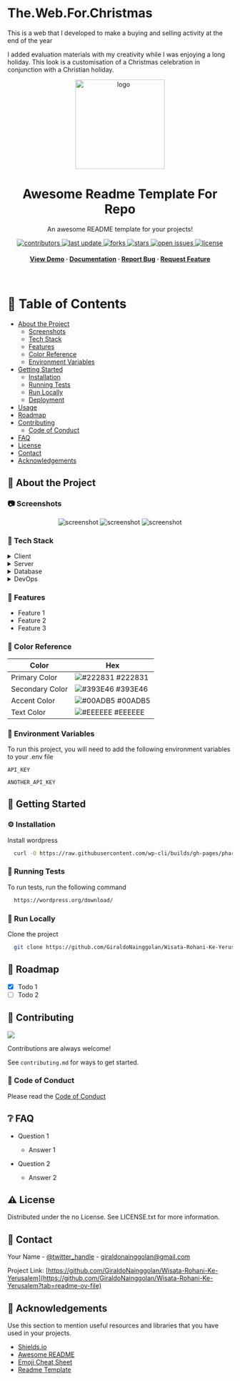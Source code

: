 # The.Web.For.Christmas
This is a web that I developed to make a buying and selling activity at the end of the year 

I added evaluation materials with my creativity while I was enjoying a long holiday. This look is a customisation of a Christmas celebration in conjunction with a Christian holiday.

<!--
Hey, thanks for using the awesome-readme-template template.
If you have any enhancements, then fork this project and create a pull request
or just open an issue with the label "enhancement".

Don't forget to give this project a star for additional support ;)
Maybe you can mention me or this repo in the acknowledgements too
-->
<div align="center">

  <img src="ln.png" alt="logo" width="200" height="auto" />
  <h1>Awesome Readme Template For Repo</h1>
  
  <p>
    An awesome README template for your projects! 
  </p>
  
  
<!-- Badges -->
<p>
  <a href="https://github.com/GiraldoNainggolan/Wisata-Rohani-Ke-Yerusalem/graphs/contributors">
    <img src="https://img.shields.io/github/contributors/GiraldoNainggolan/Wisata-Rohani-Ke-Yerusalem" alt="contributors" />
  </a>
  <a href="">
    <img src="https://img.shields.io/github/last-commit/GiraldoNainggolan/Wisata-Rohani-Ke-Yerusalem" alt="last update" />
  </a>
  <a href="https://github.com/GiraldoNainggolan/Wisata-Rohani-Ke-Yerusalem/network/members">
    <img src="https://img.shields.io/github/forks/GiraldoNainggolan/Wisata-Rohani-Ke-Yerusalem" alt="forks" />
  </a>
  <a href="https://github.com/GiraldoNainggolan/Wisata-Rohani-Ke-Yerusalem/stargazers">
    <img src="https://img.shields.io/github/stars/GiraldoNainggolan/Wisata-Rohani-Ke-Yerusalem" alt="stars" />
  </a>
  <a href="https://github.com/GiraldoNainggolan/Wisata-Rohani-Ke-Yerusalem/issues/">
    <img src="https://img.shields.io/github/issues/GiraldoNainggolan/Wisata-Rohani-Ke-Yerusalem" alt="open issues" />
  </a>
  <a href="https://github.com/GiraldoNainggolan/Wisata-Rohani-Ke-Yerusalem/blob/master/LICENSE">
    <img src="https://img.shields.io/github/license/GiraldoNainggolan/Wisata-Rohani-Ke-Yerusalem.svg" alt="license" />
  </a>
</p>
   
<h4>
    <a href="https://github.com/GiraldoNainggolan/Wisata-Rohani-Ke-Yerusalem">View Demo</a>
  <span> · </span>
    <a href="https://github.com/GiraldoNainggolan/Wisata-Rohani-Ke-Yerusalem">Documentation</a>
  <span> · </span>
    <a href="https://github.com/GiraldoNainggolan/Wisata-Rohani-Ke-Yerusalem/issues/">Report Bug</a>
  <span> · </span>
    <a href="https://github.com/GiraldoNainggolan/Wisata-Rohani-Ke-Yerusalem/issues/">Request Feature</a>
  </h4>
</div>

<br />

<!-- Table of Contents -->

# :notebook_with_decorative_cover: Table of Contents

- [About the Project](#star2-about-the-project)
  - [Screenshots](#camera-screenshots)
  - [Tech Stack](#space_invader-tech-stack)
  - [Features](#dart-features)
  - [Color Reference](#art-color-reference)
  - [Environment Variables](#key-environment-variables)
- [Getting Started](#toolbox-getting-started)
  - [Installation](#gear-installation)
  - [Running Tests](#test_tube-running-tests)
  - [Run Locally](#running-run-locally)
  - [Deployment](#triangular_flag_on_post-deployment)
- [Usage](#eyes-usage)
- [Roadmap](#compass-roadmap)
- [Contributing](#wave-contributing)
  - [Code of Conduct](#scroll-code-of-conduct)
- [FAQ](#grey_question-faq)
- [License](#warning-license)
- [Contact](#handshake-contact)
- [Acknowledgements](#gem-acknowledgements)

<!-- About the Project -->

## :star2: About the Project

<!-- Screenshots -->

### :camera: Screenshots

<div align="center"> 
  <img src="Full__Web.png" alt="screenshot" />
  <img src="Full_dark.png" alt="screenshot" />
  <img src="Full_dark.png" alt="screenshot" />

</div>

<!-- TechStack -->

### :space_invader: Tech Stack

<details>
  <summary>Client</summary>
  <ul>
    <li><a href="https://www.w3schools.com/html/">HTML</a></li>
    <li><a href="https://web.dev/css?hl=id">CSS</a></li>
    <li><a href="https://reactjs.org/">Javascript</a></li>
    <li><a href="https://tailwindcss.com/">TailwindCSS</a></li>
    <li><a href="https://www.php.net/">PHP</a></li>
    <li><a href="https://wordpress.org/">Wordpress</a></li>
  </ul>
</details>

<details>
  <summary>Server</summary>
  <ul>
    <li><a href="https://wordpress.org/">Wordpress</a></li>
  </ul>
</details>

<details>
<summary>Database</summary>
  <ul>
    <li><a href="https://www.mysql.com/">MySQL</a></li>
  </ul>
</details>

<details>
<summary>DevOps</summary>
  <ul>
    <li><a href="https://www.php.net/">PHP</a></li>
    <li><a href="https://wordpress.org/">Wordpress</a></li>
  </ul>
</details>

<!-- Features -->

### :dart: Features

- Feature 1
- Feature 2
- Feature 3

<!-- Color Reference -->

### :art: Color Reference

| Color           | Hex                                                              |
| --------------- | ---------------------------------------------------------------- |
| Primary Color   | ![#222831](https://via.placeholder.com/10/222831?text=+) #222831 |
| Secondary Color | ![#393E46](https://via.placeholder.com/10/393E46?text=+) #393E46 |
| Accent Color    | ![#00ADB5](https://via.placeholder.com/10/00ADB5?text=+) #00ADB5 |
| Text Color      | ![#EEEEEE](https://via.placeholder.com/10/EEEEEE?text=+) #EEEEEE |

<!-- Env Variables -->

### :key: Environment Variables

To run this project, you will need to add the following environment variables to your .env file

`API_KEY`

`ANOTHER_API_KEY`

<!-- Getting Started -->

## :toolbox: Getting Started

<!-- Installation -->

### :gear: Installation

Install wordpress

```bash
  curl -O https://raw.githubusercontent.com/wp-cli/builds/gh-pages/phar/wp-cli.phar
```

<!-- Running Tests -->

### :test_tube: Running Tests

To run tests, run the following command

```bash
  https://wordpress.org/download/
```

<!-- Run Locally -->

### :running: Run Locally

Clone the project

```bash
  git clone https://github.com/GiraldoNainggolan/Wisata-Rohani-Ke-Yerusalem.git
```

<!-- Roadmap -->

## :compass: Roadmap

- [x] Todo 1
- [ ] Todo 2

<!-- Contributing -->

## :wave: Contributing

<a href="https://github.com/GiraldoNainggolan/Wisata-Rohani-Ke-Yerusalem/graphs/contributors">
  <img src="https://contrib.rocks/image?repo=Louis3797/awesome-readme-template" />
</a>

Contributions are always welcome!

See `contributing.md` for ways to get started.

<!-- Code of Conduct -->

### :scroll: Code of Conduct

Please read the [Code of Conduct](https://github.com/Louis3797/awesome-readme-template/blob/master/CODE_OF_CONDUCT.md)

<!-- FAQ -->

## :grey_question: FAQ

- Question 1

  - Answer 1

- Question 2

  - Answer 2

<!-- License -->

## :warning: License

Distributed under the no License. See LICENSE.txt for more information.

<!-- Contact -->

## :handshake: Contact

Your Name - [@twitter_handle](https://x.com/GolanUwaDo) - giraldonainggolan@gmail.com

Project Link: [https://github.com/GiraldoNainggolan/Wisata-Rohani-Ke-Yerusalem](https://github.com/GiraldoNainggolan/Wisata-Rohani-Ke-Yerusalem?tab=readme-ov-file)

<!-- Acknowledgments -->

## :gem: Acknowledgements

Use this section to mention useful resources and libraries that you have used in your projects.

- [Shields.io](https://shields.io/)
- [Awesome README](https://github.com/matiassingers/awesome-readme)
- [Emoji Cheat Sheet](https://github.com/ikatyang/emoji-cheat-sheet/blob/master/README.md#travel--places)
- [Readme Template](https://github.com/othneildrew/Best-README-Template)
